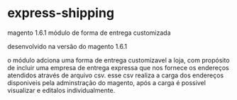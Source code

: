 express-shipping
================

magento 1.6.1 módulo de forma de entrega customizada

desenvolvido na versão do magento 1.6.1

o módulo adciona uma forma de entrega customizavel a loja, com propósito de incluir uma empresa de entrega expressa que
nos fornece os endereços atendidos através de arquivo csv.
esse csv realiza a carga dos endereços disponiveis pela adminstração do magento, após a carga é possivel
visualizar e editalos individualmente.

